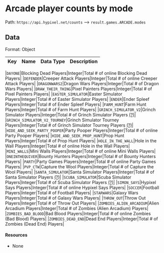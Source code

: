 # Arcade player counts by mode
Path: `https://api.hypixel.net/counts` --> `result.games.ARCADE.modes`

## Data
Format: Object

|Key|Name|Data Type|Description|
|:-|:-|:-|:-|

|`DAYONE`|Blocking Dead Players|Integer|Total # of online Blocking Dead Players|
|`DEFENDER`|Creeper Attack Players|Integer|Total # of online Creeper Attack Players|
|`DRAGONWARS2`|Dragon Wars Players|Integer|Total # of Dragon Wars Players|
|`DRAW_THEIR_THING`|Pixel Painters Players|Integer|Total # of Pixel Painters Players|
|`EASTER_SIMULATOR`|Easter Simulator Players|Integer|Total # of Easter Simulator Players|
|`ENDER`|Ender Spleef Players|Integer|Total # of Ender Spleef Players|
|`FARM_HUNT`|Farm Hunt Players|Integer|Total # of Farm Hunt Players|
|`GRINCH_SIMULATOR_V2`|Grinch Simulator Players|Integer|Total # of Grinch Simulator Players [(?)](https://github.com/HypixelCommunity/Hypixel-Api-Documentation/issues/6)|
|`GRINCH_SIMULATOR_V2_TOURNEY`|Grinch Simulator Tourney Players|Integer|Total # of Grinch Simulator Tourney Players [(?)](https://github.com/HypixelCommunity/Hypixel-Api-Documentation/issues/6)|
|`HIDE_AND_SEEK_PARTY_POOPER`|Party Pooper Players|Integer|Total # of online Party Pooper Players|
|`HIDE_AND_SEEK_PROP_HUNT`|Prop Hunt Players|Integer|Total # of Prop Hunt Players|
|`HOLE_IN_THE_WALL`|Hole in the Wall Players|Integer|Total # of online Hole in the Wall Players|
|`MINI_WALLS`|Mini Walls Players|Integer|Total # of online Mini Walls Players|
|`ONEINTHEQUIVER`|Bounty Hunters Players|Integer|Total # of Bounty Hunters Players|
|`PARTY`|Party Games Players|Integer|Total # of online Party Games Players|
|`PVP_CTW`|Capture the Wool Players|Integer|Total # of Capture the Wool Players|
|`SANTA_SIMULATOR`|Santa Simulator Players|Integer|Total # of Santa Simulator Players [(?)](https://github.com/HypixelCommunity/Hypixel-Api-Documentation/issues/6)|
|`SCUBA_SIMULATOR`|Scuba Simulator Players|Integer|Total # of Scuba Simulator Players [(?)](https://github.com/HypixelCommunity/Hypixel-Api-Documentation/issues/6)|
|`SIMON_SAYS`|Hypixel Says Players|Integer|Total # of online Hypixel Says Players|
|`SOCCER`|Football Players|Integer|Total # of Football Players|
|`STARWARS`|Galaxy Wars Players|Integer|Total # of Galaxy Wars Players|
|`THROW_OUT`|Throw Out Players|Integer|Total # of Throw Out Players|
|`ZOMBIES_ALIEN_ARCADIUM`|Alien Arcadium Players|Integer|Total # of Zombies (Alien Arcadium) Players|
|`ZOMBIES_BAD_BLOOD`|Bad Blood Players|Integer|Total # of online Zombies (Bad Blood) Players|
|`ZOMBIES_DEAD_END`|Dead End Players|Integer|Total # of Zombies (Dead End) Players|

#### Resources
- None